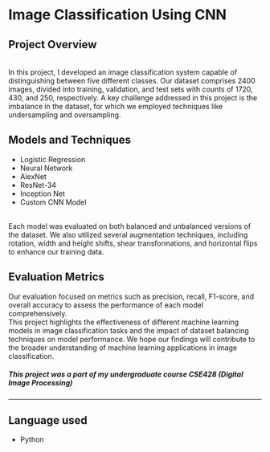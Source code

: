 # **Image Classification Using CNN**
## **Project Overview**
<br />
In this project, I developed an image classification system capable of distinguishing between five different classes. Our dataset comprises 2400 images, divided into training, validation, and test sets with counts of 1720, 430, and 250, respectively. A key challenge addressed in this project is the imbalance in the dataset, for which we employed techniques like undersampling and oversampling.

## **Models and Techniques**
* Logistic Regression
* Neural Network
* AlexNet
* ResNet-34
* Inception Net
* Custom CNN Model
<br />
Each model was evaluated on both balanced and unbalanced versions of the dataset. We also utilized several augmentation techniques, including rotation, width and height shifts, shear transformations, and horizontal flips to enhance our training data.

## **Evaluation Metrics**
Our evaluation focused on metrics such as precision, recall, F1-score, and overall accuracy to assess the performance of each model comprehensively.
<br />
This project highlights the effectiveness of different machine learning models in image classification tasks and the impact of dataset balancing techniques on model performance. We hope our findings will contribute to the broader understanding of machine learning applications in image classification.
<br />

##### **This project was a part of my undergraduate course CSE428 (Digital Image Processing)**
---

## **Language used**
* Python


